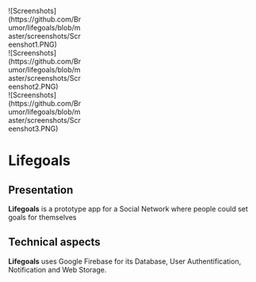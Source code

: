 <div class="row"><div style="width:30%"> ![Screenshots](https://github.com/Brumor/lifegoals/blob/master/screenshots/Screenshot1.PNG)</div>
<div style="width:30%"> ![Screenshots](https://github.com/Brumor/lifegoals/blob/master/screenshots/Screenshot2.PNG)</div>
<div style="width:30%"> ![Screenshots](https://github.com/Brumor/lifegoals/blob/master/screenshots/Screenshot3.PNG)</div></div>

# Lifegoals

## Presentation

**Lifegoals** is a prototype app for a Social Network where people could set goals for themselves

## Technical aspects

**Lifegoals** uses Google Firebase for its Database, User Authentification, Notification and Web Storage.